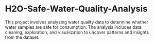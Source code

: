 # H2O-Safe-Water-Quality-Analysis
This project involves analyzing water quality data to determine whether water samples are safe for consumption. The analysis includes data cleaning, exploration, and visualization to uncover patterns and insights from the dataset.
